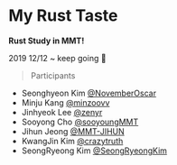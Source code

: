 # My Rust Taste

**Rust Study in MMT!**

2019 12/12 ~ keep going 🙌

> Participants
 - Seonghyeon Kim [@NovemberOscar](https://github.com/NovemberOscar)
 - Minju Kang [@minzoovv](https://github.com/minzoovv)
 - Jinhyeok Lee [@zenyr](https://github.com/zenyr)
 - Sooyong Cho [@sooyoungMMT](https://github.com/sooyoungMMT)
 - Jihun Jeong [@MMT-JIHUN](https://github.com/MMT-JIHUN)
 - KwangJin Kim [@crazytruth](https://github.com/crazytruth)
 - SeongRyeong Kim [@SeongRyeongKim](https://github.com/SeongRyeongKim)
 
